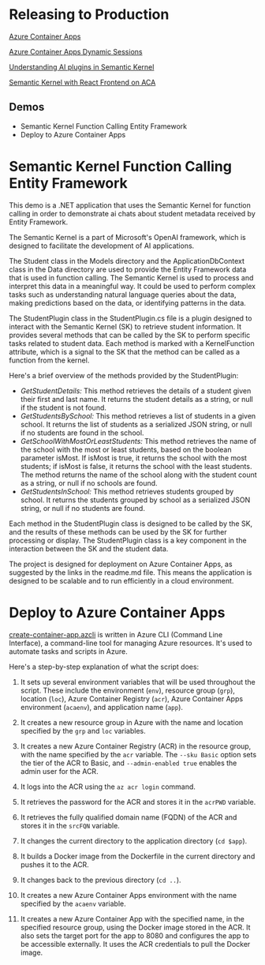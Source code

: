 # Releasing to Production

[Azure Container Apps](https://learn.microsoft.com/en-us/azure/container-apps/overview)

[Azure Container Apps Dynamic Sessions](https://github.com/Azure-Samples/container-apps-dynamic-sessions-samples?tab=readme-ov-file)

[Understanding AI plugins in Semantic Kernel](https://learn.microsoft.com/en-us/semantic-kernel/agents/plugins/?tabs=Csharp)

[Semantic Kernel with React Frontend on ACA](https://techcommunity.microsoft.com/t5/apps-on-azure/semantic-kernel-container-apps-with-react-and-python/m-p/3958787)

## Demos

- Semantic Kernel Function Calling Entity Framework
- Deploy to Azure Container Apps

# Semantic Kernel Function Calling Entity Framework

This demo is a .NET application that uses the Semantic Kernel for function calling in order to demonstrate ai chats about student metadata received by Entity Framework.

 The Semantic Kernel is a part of Microsoft's OpenAI framework, which is designed to facilitate the development of AI applications.

The Student class in the Models directory and the ApplicationDbContext class in the Data directory are used to provide the Entity Framework data that is used in function calling. The Semantic Kernel is used to process and interpret this data in a meaningful way. It could be used to perform complex tasks such as understanding natural language queries about the data, making predictions based on the data, or identifying patterns in the data.

The StudentPlugin class in the StudentPlugin.cs file is a plugin designed to interact with the Semantic Kernel (SK) to retrieve student information. It provides several methods that can be called by the SK to perform specific tasks related to student data. Each method is marked with a KernelFunction attribute, which is a signal to the SK that the method can be called as a function from the kernel.

Here's a brief overview of the methods provided by the StudentPlugin:

- _GetStudentDetails:_ This method retrieves the details of a student given their first and last name. It returns the student details as a string, or null if the student is not found.
- _GetStudentsBySchool:_ This method retrieves a list of students in a given school. It returns the list of students as a serialized JSON string, or null if no students are found in the school.
- _GetSchoolWithMostOrLeastStudents:_ This method retrieves the name of the school with the most or least students, based on the boolean parameter isMost. If isMost is true, it returns the school with the most students; if isMost is false, it returns the school with the least students. The method returns the name of the school along with the student count as a string, or null if no schools are found.
- _GetStudentsInSchool:_ This method retrieves students grouped by school. It returns the students grouped by school as a serialized JSON string, or null if no students are found.

Each method in the StudentPlugin class is designed to be called by the SK, and the results of these methods can be used by the SK for further processing or display. The StudentPlugin class is a key component in the interaction between the SK and the student data.

The project is designed for deployment on Azure Container Apps, as suggested by the links in the readme.md file. This means the application is designed to be scalable and to run efficiently in a cloud environment.

# Deploy to Azure Container Apps

[create-container-app.azcli](create-container-app.azcli) is written in Azure CLI (Command Line Interface), a command-line tool for managing Azure resources. It's used to automate tasks and scripts in Azure.

Here's a step-by-step explanation of what the script does:

1. It sets up several environment variables that will be used throughout the script. These include the environment (`env`), resource group (`grp`), location (`loc`), Azure Container Registry (`acr`), Azure Container Apps environment (`acaenv`), and application name (`app`).

2. It creates a new resource group in Azure with the name and location specified by the `grp` and `loc` variables.

3. It creates a new Azure Container Registry (ACR) in the resource group, with the name specified by the `acr` variable. The `--sku Basic` option sets the tier of the ACR to Basic, and `--admin-enabled true` enables the admin user for the ACR.

4. It logs into the ACR using the `az acr login` command.

5. It retrieves the password for the ACR and stores it in the `acrPWD` variable.

6. It retrieves the fully qualified domain name (FQDN) of the ACR and stores it in the `srcFQN` variable.

7. It changes the current directory to the application directory (`cd $app`).

8. It builds a Docker image from the Dockerfile in the current directory and pushes it to the ACR.

9. It changes back to the previous directory (`cd ..`).

10. It creates a new Azure Container Apps environment with the name specified by the `acaenv` variable.

11. It creates a new Azure Container App with the specified name, in the specified resource group, using the Docker image stored in the ACR. It also sets the target port for the app to 8080 and configures the app to be accessible externally. It uses the ACR credentials to pull the Docker image.
